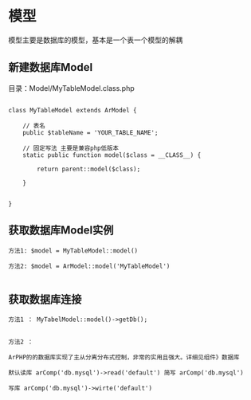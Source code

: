 # 模型

模型主要是数据库的模型，基本是一个表一个模型的解耦


## 新建数据库Model



目录：Model/MyTableModel.class.php

```

class MyTableModel extends ArModel {

    // 表名
    public $tableName = 'YOUR_TABLE_NAME';

    // 固定写法 主要是兼容php低版本
    static public function model($class = __CLASS__) {

        return parent::model($class);

    }   


}

```




## 获取数据库Model实例



```
方法1: $model = MyTableModel::model()

方法2: $model = ArModel::model('MyTableModel')


```



## 获取数据库连接



```
方法1 ： MyTabelModel::model()->getDb();


方法2 ： 

ArPHP的的数据库实现了主从分离分布式控制，非常的实用且强大。详细见组件》数据库

默认读库 arComp('db.mysql')->read('default') 简写 arComp('db.mysql')

写库 arComp('db.mysql')->wirte('default') 
```
